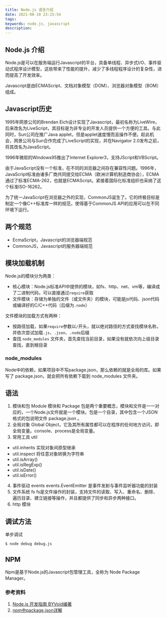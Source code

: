 ```yaml
---
title: Node.js 语言介绍
date: 2021-08-10 23:15:54
tags:
keywords: node.js, javascript
description: 
---
```


## Node.js 介绍
Node.js是可以在服务端运行Javascript的平台，具备单线程、异步式I/O、事件驱动式程序设计模型，这些带来了性能的提升，减少了多线程程序设计的复杂性，进而提高了开发效率。

Javascript是由ECMAScript、文档对象模型（DOM）、浏览器对象模型（BOM）组成。

## Javascript历史

1995年网景公司的Brendan Eich设计实现了Javascript，最初名称为LiveWire，后来改名为LiveScript，其目标是为非专业的开发人员提供一个方便的工具。与此同时，Sun公司在推广Java applet，但是applet速度慢而且操作不便。趁此机会，网景公司与Sun合作完成了LiveScript的实现，并在Navigator 2.0发布之前，将其改名为JavaScript。

1996年微软的Windows95推出了Internet Explorer3，支持JScript和VBScript。

由于JavaScript没有一个标准，在不同的浏览器之间存在兼容性问题。1996年，JavaScript标准由诸多厂商共同提交给ECMA（欧洲计算机制造商协会），ECMA通过了标准ECMA-262，也就是ECMAScript。紧接着国际化标准组织也采纳了这个标准ISO-16262。

为了统一JavaScript在浏览器之外的实现，CommonJS诞生了。它的终极目标是制定一个像C++标准库一样的规范，使得基于CommonJS API的应用可以在不同环境下运行。

## 两个规范
- EcmaScript，Javascript的浏览器端规范
- CommonJS，Javascript的服务器端规范

## 模块加载机制
Node.js的模块分为两类：
* 核心模块：Node.js标准API中提供的模块，如fs、http、net、vm等，编译成了二进制代码，可以直接通过`require`获取
* 文件模块：存储为单独的文件（或文件夹）的模块，可能是js代码、json代码或编译好的C/C++代码（后缀为`.node`）

文件模块的加载方式有两种：
* 按路径加载，如果`require`参数以`/`开头，就以绝对路径的方式查找模块名称，并依次尝试加载`.js`、`.json`、`.node`后缀
* 查找 `node_modules` 文件夹，首先查找当前目录，如果没有就依次向上级目录查找，直到根目录

### node_modules

Node中的依赖，如果项目中不写package.json，那么依赖的就是全局的库。如果写了 package.json，就会把所有依赖下载到 node_modules 文件夹。

## 语法

1. 模块和包
Module 模块和 Package 包是两个重要概念，模块和文件是一一对应的，一个Node.js文件就是一个模块。包是一个目录，其中包含一个JSON格式的包说明文件 package.json 。
2. 全局对象
Global Object，它及其所有属性都可以在程序的任何地方访问，即全局变量。console、process是全局变量。
3. 常用工具 util
- util.inherits 实现对象间原型继承
- util.inspect 将任意对象转换为字符串
- util.isArray()
- util.isRegExp()
- util.isDate()
- util.isError()
4. 事件驱动 events
events.EventEmitter 是事件发射与事件监听器功能的封装
5. 文件系统 fs
fs是文件操作的封装，支持文件的读取、写入、重命名、删除、遍历目录、建立链接等操作，并且都提供了同步和异步两种接口。
6. http 模块


## 调试方法
单步调试
```sh
$ node debug debug.js
```

## NPM

Npm是基于Node.js的Javascript包管理工具，全称为 Node Package Manager。


### 参考资料
1. [Node.js 开发指南 BYVoid编著]()
2. [npm中package.json详解](https://www.cnblogs.com/zourong/p/5943224.html)